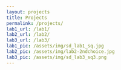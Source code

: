 ```yaml
---
layout: projects
title: Projects
permalink: /projects/
lab1_url: /lab1/
lab2_url: /lab2/
lab3_url: /lab3/
lab1_pic: /assets/img/sd_lab1_sq.jpg
lab2_pic: /assets/img/lab2-2ndchoice.jpg
lab3_pic: /assets/img/sd_lab3_sq3.png
---
```

